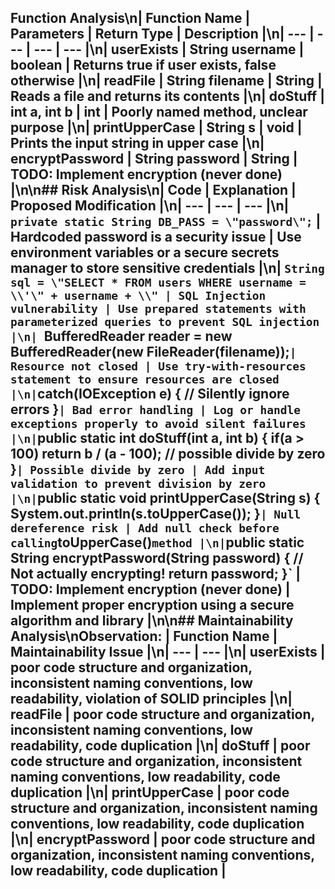 ## Function Analysis\n| Function Name | Parameters | Return Type | Description |\n| --- | --- | --- | --- |\n| userExists | String username | boolean | Returns true if user exists, false otherwise |\n| readFile | String filename | String | Reads a file and returns its contents |\n| doStuff | int a, int b | int | Poorly named method, unclear purpose |\n| printUpperCase | String s | void | Prints the input string in upper case |\n| encryptPassword | String password | String | TODO: Implement encryption (never done) |\n\n## Risk Analysis\n| Code | Explanation | Proposed Modification |\n| --- | --- | --- |\n| `private static String DB_PASS = \"password\";` | Hardcoded password is a security issue | Use environment variables or a secure secrets manager to store sensitive credentials |\n| `String sql = \"SELECT * FROM users WHERE username = \\'\" + username + \\" | SQL Injection vulnerability | Use prepared statements with parameterized queries to prevent SQL injection |\n| `BufferedReader reader = new BufferedReader(new FileReader(filename));` | Resource not closed | Use try-with-resources statement to ensure resources are closed |\n| `catch(IOException e) { // Silently ignore errors }` | Bad error handling | Log or handle exceptions properly to avoid silent failures |\n| `public static int doStuff(int a, int b) { if(a > 100) return b / (a - 100); // possible divide by zero }` | Possible divide by zero | Add input validation to prevent division by zero |\n| `public static void printUpperCase(String s) { System.out.println(s.toUpperCase()); }` | Null dereference risk | Add null check before calling `toUpperCase()` method |\n| `public static String encryptPassword(String password) { // Not actually encrypting! return password; }` | TODO: Implement encryption (never done) | Implement proper encryption using a secure algorithm and library |\n\n## Maintainability Analysis\nObservation: | Function Name | Maintainability Issue |\n| --- | --- |\n| userExists | poor code structure and organization, inconsistent naming conventions, low readability, violation of SOLID principles |\n| readFile | poor code structure and organization, inconsistent naming conventions, low readability, code duplication |\n| doStuff | poor code structure and organization, inconsistent naming conventions, low readability, code duplication |\n| printUpperCase | poor code structure and organization, inconsistent naming conventions, low readability, code duplication |\n| encryptPassword | poor code structure and organization, inconsistent naming conventions, low readability, code duplication |